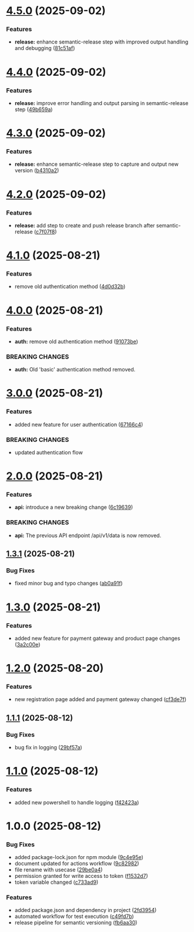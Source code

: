 # [4.5.0](https://github.com/sagartrivedi11/versioning/compare/v4.4.0...v4.5.0) (2025-09-02)


### Features

* **release:** enhance semantic-release step with improved output handling and debugging ([81c51af](https://github.com/sagartrivedi11/versioning/commit/81c51afd92a6a984d956cf6d61e4e8e2fb289793))

# [4.4.0](https://github.com/sagartrivedi11/versioning/compare/v4.3.0...v4.4.0) (2025-09-02)


### Features

* **release:** improve error handling and output parsing in semantic-release step ([49b659a](https://github.com/sagartrivedi11/versioning/commit/49b659aed58935f406b22690d7196d87987f8f6b))

# [4.3.0](https://github.com/sagartrivedi11/versioning/compare/v4.2.0...v4.3.0) (2025-09-02)


### Features

* **release:** enhance semantic-release step to capture and output new version ([b4310a2](https://github.com/sagartrivedi11/versioning/commit/b4310a2fc16a70e0a0e4672f21c439173c6b0ee5))

# [4.2.0](https://github.com/sagartrivedi11/versioning/compare/v4.1.0...v4.2.0) (2025-09-02)


### Features

* **release:** add step to create and push release branch after semantic-release ([c7f07f8](https://github.com/sagartrivedi11/versioning/commit/c7f07f8d2bf0846be46e770c2c64fbbebb9ac8db))

# [4.1.0](https://github.com/sagartrivedi11/versioning/compare/v4.0.0...v4.1.0) (2025-08-21)


### Features

* remove old authentication method ([4d0d32b](https://github.com/sagartrivedi11/versioning/commit/4d0d32b650b853b52d5d864247241e1f4f79c86c))

# [4.0.0](https://github.com/sagartrivedi11/versioning/compare/v3.0.0...v4.0.0) (2025-08-21)


### Features

* **auth:** remove old authentication method ([91073be](https://github.com/sagartrivedi11/versioning/commit/91073be9758b2917e6f0106a177f938d2551ee65))


### BREAKING CHANGES

* **auth:** Old 'basic' authentication method removed.

# [3.0.0](https://github.com/sagartrivedi11/versioning/compare/v2.0.0...v3.0.0) (2025-08-21)


### Features

* added new feature for user authentication ([67166c4](https://github.com/sagartrivedi11/versioning/commit/67166c448d0a42721c0a853fccd86f1cc7ba39b9))


### BREAKING CHANGES

* updated authentication flow

# [2.0.0](https://github.com/sagartrivedi11/versioning/compare/v1.3.1...v2.0.0) (2025-08-21)


### Features

* **api:** introduce a new breaking change ([6c19639](https://github.com/sagartrivedi11/versioning/commit/6c19639e136e69d686a0f913247a866761c61368))


### BREAKING CHANGES

* **api:** The previous API endpoint /api/v1/data is now removed.

## [1.3.1](https://github.com/sagartrivedi11/versioning/compare/v1.3.0...v1.3.1) (2025-08-21)


### Bug Fixes

* fixed minor bug and typo changes ([ab0a91f](https://github.com/sagartrivedi11/versioning/commit/ab0a91fb888d3370919b53389eb19005bad10d2d))

# [1.3.0](https://github.com/sagartrivedi11/versioning/compare/v1.2.1...v1.3.0) (2025-08-21)


### Features

* added new feature for payment gateway and product page changes ([3a2c00e](https://github.com/sagartrivedi11/versioning/commit/3a2c00e23b1e865e917fc0162a5d28f6903f1650))

# [1.2.0](https://github.com/sagartrivedi11/versioning/compare/v1.1.1...v1.2.0) (2025-08-20)


### Features

* new registration page added and payment gateway changed ([cf3de7f](https://github.com/sagartrivedi11/versioning/commit/cf3de7fcaee1428752d8beecf9b8faeeadd50d8e))

## [1.1.1](https://github.com/sagartrivedi11/versioning/compare/v1.1.0...v1.1.1) (2025-08-12)


### Bug Fixes

* bug fix in logging ([29bf57a](https://github.com/sagartrivedi11/versioning/commit/29bf57a6f538cc3d5e16722675adf876bb0a1bc0))

# [1.1.0](https://github.com/sagartrivedi11/versioning/compare/v1.0.0...v1.1.0) (2025-08-12)


### Features

* added new powershell to handle logging ([f42423a](https://github.com/sagartrivedi11/versioning/commit/f42423a6caab30d88e000bcd36372a439c984d50))

# 1.0.0 (2025-08-12)


### Bug Fixes

* added package-lock.json for npm module ([9c4e95e](https://github.com/sagartrivedi11/versioning/commit/9c4e95e91c4455723714f4645f7fad2ae5111266))
* document updated for actions workflow ([9c82982](https://github.com/sagartrivedi11/versioning/commit/9c82982245df1c63dce4240c42a07140aab432c6))
* file rename with usecase ([29be0a4](https://github.com/sagartrivedi11/versioning/commit/29be0a43f7cff5f37e8af6bf72a41c1f74c45e50))
* permission granted for write access to token ([f1532d7](https://github.com/sagartrivedi11/versioning/commit/f1532d7b18990b0c98c8008600fb9f23214b27e9))
* token variable changed ([c733ad9](https://github.com/sagartrivedi11/versioning/commit/c733ad9b228a6e3970b287d67ecbc2d1055790fb))


### Features

* added package.json and dependency in project ([2fd3954](https://github.com/sagartrivedi11/versioning/commit/2fd3954e88a9098b6dd87584db198ed14737d326))
* automated workflow for test execution ([c49fd7b](https://github.com/sagartrivedi11/versioning/commit/c49fd7bc029edd9c3421de01c287519af962f2eb))
* release pipeline for semantic versioning ([fb6aa30](https://github.com/sagartrivedi11/versioning/commit/fb6aa3000b2ad3535539f331694f6d16f606ad8e))
